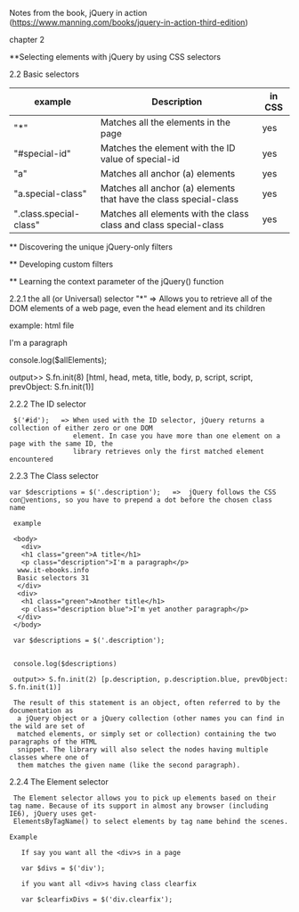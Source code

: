 
Notes from the book, jQuery in action (https://www.manning.com/books/jquery-in-action-third-edition)

chapter 2

**Selecting elements with jQuery by using CSS selectors

2.2 Basic selectors
  
example                | Description                                                      | in CSS
-----------------------|------------------------------------------------------------------|------------
"*"                    |     Matches all the elements in the page                         | yes
"#special-id"          | Matches the element with the ID value of special-id              | yes
"a"                    | Matches all anchor (a) elements                                  | yes
"a.special-class"      | Matches all anchor (a) elements that have the class special-class | yes
".class.special-class" | Matches all elements with the class class and class special-class | yes


** Discovering the unique jQuery-only filters

** Developing custom filters

** Learning the context parameter of the jQuery() function


2.2.1 the all (or Universal) selector
"*" => Allows you to retrieve all of the DOM elements of a web page, even the head element and its children

example: 
html file
<!DOCTYPE html>
<html>
   <head>
      <meta charset="utf-8" />
      <title>jQuery in Action, 3rd edition</title>
   </head>
   <body>
      <p>I'm a paragraph</p>
      <!-- <script src="//code.jquery.com/jquery-1.11.3.min.js"></script> -->
      <script src="https://ajax.googleapis.com/ajax/libs/jquery/3.6.0/jquery.min.js"></script>
      <script>
         window.jQuery || document.write('<script src="../js/jquery-1.11.3.min.js"><\/script>');
         var $allElements = $('*');
      </script>
   </body>
</html>

     
console.log($allElements);
     
output>>   S.fn.init(8) [html, head, meta, title, body, p, script, script, prevObject: S.fn.init(1)]
     
     
2.2.2 The ID selector
     
     $('#id');   => When used with the ID selector, jQuery returns a collection of either zero or one DOM
                    element. In case you have more than one element on a page with the same ID, the
                    library retrieves only the first matched element encountered
     
2.2.3 The Class selector
     
    var $descriptions = $('.description');   =>  jQuery follows the CSS conventions, so you have to prepend a dot before the chosen class name
     
     example
     
     <body>
       <div>
       <h1 class="green">A title</h1>
       <p class="description">I'm a paragraph</p>
      www.it-ebooks.info
      Basic selectors 31
      </div>
      <div>
       <h1 class="green">Another title</h1>
       <p class="description blue">I'm yet another paragraph</p>
      </div>
     </body>
     
     var $descriptions = $('.description');
     
     
     console.log($descriptions)
     
     output>> S.fn.init(2) [p.description, p.description.blue, prevObject: S.fn.init(1)]
     
     The result of this statement is an object, often referred to by the documentation as
      a jQuery object or a jQuery collection (other names you can find in the wild are set of
      matched elements, or simply set or collection) containing the two paragraphs of the HTML
      snippet. The library will also select the nodes having multiple classes where one of
      them matches the given name (like the second paragraph).
     
     
     
  2.2.4 The Element selector
     
     The Element selector allows you to pick up elements based on their tag name. Because of its support in almost any browser (including IE6), jQuery uses get-
     ElementsByTagName() to select elements by tag name behind the scenes.
     
    Example

       If say you want all the <div>s in a page

       var $divs = $('div');
      
       if you want all <div>s having class clearfix
     
       var $clearfixDivs = $('div.clearfix');
     
     
     
     
     
     
     
     
     

